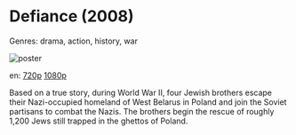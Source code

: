 # Defiance (2008)

Genres: drama, action, history, war

![poster](http://image.tmdb.org/t/p/w500/ArY2fs0nK6DbrCKrxaMeCTVRZ0i.jpg)

en:
  [720p](magnet:?xt=urn:btih:A83E402B5F1B360093B1FDFB30B3BB6304D5AD1F&tr=udp://glotorrents.pw:6969/announce&tr=udp://tracker.opentrackr.org:1337/announce&tr=udp://torrent.gresille.org:80/announce&tr=udp://tracker.openbittorrent.com:80&tr=udp://tracker.coppersurfer.tk:6969&tr=udp://tracker.leechers-paradise.org:6969&tr=udp://p4p.arenabg.ch:1337&tr=udp://tracker.internetwarriors.net:1337)
  [1080p](magnet:?xt=urn:btih:F543375B8975D32A4616B288D64B799DCBA55BC3&tr=udp://glotorrents.pw:6969/announce&tr=udp://tracker.opentrackr.org:1337/announce&tr=udp://torrent.gresille.org:80/announce&tr=udp://tracker.openbittorrent.com:80&tr=udp://tracker.coppersurfer.tk:6969&tr=udp://tracker.leechers-paradise.org:6969&tr=udp://p4p.arenabg.ch:1337&tr=udp://tracker.internetwarriors.net:1337)
  


Based on a true story, during World War II, four Jewish brothers escape their Nazi-occupied homeland of West Belarus in Poland and join the Soviet partisans to combat the Nazis. The brothers begin the rescue of roughly 1,200 Jews still trapped in the ghettos of Poland.